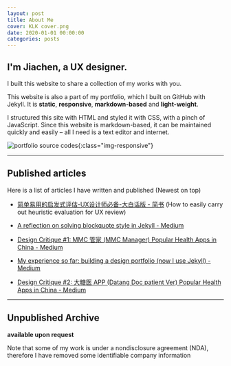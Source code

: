 ```yaml
---
layout: post
title: About Me
cover: KLK cover.png
date: 2020-01-01 00:00:00
categories: posts
---
```


## I'm Jiachen, a UX designer.

<!--
{% include carousel.html %}
-->

I built this website to share a collection of my works with you.

This website is also a part of my portfolio, which I built on GitHub with Jekyll. It is **static**, **responsive**, **markdown-based** and **light-weight**.

I structured this site with HTML and styled it with CSS, with a pinch of JavaScript. Since this website is markdown-based, it can be maintained quickly and easily – all I need is a text editor and internet.

![portfolio source codes]({{site.baseurl}}/assets/images/sourcecode.png){:class="img-responsive"}

---
##  Published articles
Here is a list of articles I have written and published (Newest on top)

- [简单易用的启发式评估-UX设计师必备-大白话版 - 简书](https://www.jianshu.com/p/6903f48ea240) (How to easily carry out heuristic evaluation for UX review)

- [A reflection on solving blockquote style in Jekyll - Medium](https://medium.com/@cjcnex/a-reflection-on-solving-blockquote-style-in-jekyll-e6109c8c03a)

- [Design Critique #1: MMC 管家 (MMC Manager) Popular Health Apps in China - Medium](https://medium.com/@cjcnex/design-critique-1-mmc-%E7%AE%A1%E5%AE%B6-mmc-manager-popular-health-apps-in-china-d9acb0761f38)

- [My experience so far: building a design portfolio (now I use Jekyll) - Medium](https://medium.com/@cjcnex/my-experience-so-far-building-a-design-portfolio-now-i-use-jekyll-378fe94cb816)

- [Design Critique #2: 大糖医 APP (Datang Doc patient Ver) Popular Health Apps in China - Medium](https://medium.com/@cjcnex/design-critique-2-%E5%A4%A7%E7%B3%96%E5%8C%BB-app-sugar-doc-popular-health-apps-in-china-2a4805eed5e2)

---
## Unpublished Archive

**available upon request**

<!---
![AVAILABLE UPON REQUEST]({{site.baseurl}}/assets/images/killlakill.png){:class="img-fade"}
--->

Note that some of my work is under a nondisclosure agreement (NDA), therefore I have removed some identifiable company information
